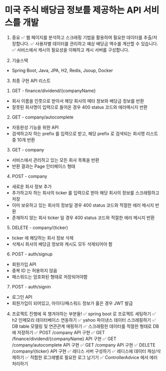# 미국 주식 배당금 정보를 제공하는 API 서비스를 개발


1. 중요
✅ 웹 페이지를 분석하고 스크래핑 기법을 활용하여 필요한 데이터를 추출/저장합니다.
✅ 사용자별 데이터를 관리하고 예상 배당금 액수를 계산할 수 있습니다.
✅ 서비스에서 캐시의 필요성을 이해하고 캐시 서버를 구성합니다.


2. 기술스택
- Spring Boot, Java, JPA, H2, Redis, Jsoup, Docker


3. 최종 구현 API 리스트
1) GET - finance/dividend/{companyName}
- 회사 이름을 인풋으로 받아서 해당 회사의 메타 정보와 배당금 정보를 반환
- 잘못된 회사명이 입력으로 들어온 경우 400 status 코드와 에러메시지 반환

2) GET - company/autocomplete
- 자동완성 기능을 위한 API
- 검색하고자 하는 prefix 를 입력으로 받고, 해당 prefix 로 검색되는 회사명 리스트 중 10개 반환

3) GET - company
- 서비스에서 관리하고 있는 모든 회사 목록을 반환
- 반환 결과는 Page 인터페이스 형태

4) POST - company
- 새로운 회사 정보 추가
- 추가하고자 하는 회사의 ticker 를 입력으로 받아 해당 회사의 정보를 스크래핑하고 저장
- 이미 보유하고 있는 회사의 정보일 경우 400 status 코드와 적절한 에러 메시지 반환
- 존재하지 않는 회사 ticker 일 경우 400 status 코드와 적절한 에러 메시지 반환

5) DELETE - company/{ticker}
- ticker 에 해당하는 회사 정보 삭제
- 삭제시 회사의 배당금 정보와 캐시도 모두 삭제되어야 함

6) POST - auth/signup
- 회원가입 API
- 중복 ID 는 허용하지 않음
- 패스워드는 암호화된 형태로 저장되어야함

7) POST - auth/signin
- 로그인 API
- 회원가입이 되어있고, 아이디/패스워드 정보가 옳은 경우 JWT 발급


4. 프로젝트 진행에 꼭 챙겨야하는 부분들!
✅ spring boot 로 프로젝트 세팅하기
✅ h2 인메모리 데이터베이스 연동하기
✅ yahoo 파이낸스 데이터 스크래핑하기
✅ DB table 모델링 및 연관관계 매핑하기
✅ 스크래핑한 데이터를 적절한 형태로 DB 에 저장하기
✅ POST /company API 구현
✅ GET /finance/dividend/{companyName} API 구현
✅ GET /company/autocomplete API 구현
✅ GET /company API 구현
✅ DELETE /company/{ticker} API 구현
✅ 레디스 서버 구성하기
✅ 레디스에 데이터 캐싱/삭제하기
✅ 적합한 로그레벨로 필요한 로그 남기기
✅ ControllerAdvice 에서 에러 처리하기
